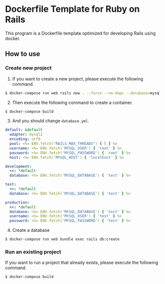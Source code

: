 # Dockerfile Template for Ruby on Rails
This program is a Dockerfile template optimized for developing Rails using docker.

## How to use
### Create new project

1. If you want to create a new project, please execute the following command.

```bash
$ docker-compose run web rails new . --force --no-deps --database=mysql
```

2. Then execute the following command to create a container.

```bash
$ docker-compose build
```

3. And you should change `database.yml`.

```yml
default: &default
  adapter: mysql2
  encoding: utf8
  pool: <%= ENV.fetch("RAILS_MAX_THREADS") { 5 } %>
  username: <%= ENV.fetch('MYSQL_USER') { 'root' } %>
  password: <%= ENV.fetch('MYSQL_PASSWORD') { 'root' } %>
  host: <%= ENV.fetch('MYSQL_HOST') { 'localhost' } %>

development:
  <<: *default
  database: <%= ENV.fetch('MYSQL_DATABASE') { 'test' } %>

test:
  <<: *default
  database: <%= ENV.fetch('MYSQL_DATABASE') { 'test' } %>

production:
  <<: *default
  database: <%= ENV.fetch('MYSQL_DATABASE') { 'test' } %>
  username: <%= ENV.fetch('MYSQL_USER') { 'test' } %>
  password: <%= ENV.fetch('MYSQL_PASSWORD') { 'test' } %>

```

4. Create a database
```bash
$ docker-compose run web bundle exec rails db:create
```

### Run an existing project
If you want to run a project that already exists, please execute the following command.

```bash
$ docker-compose build
```